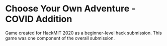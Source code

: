 # Choose Your Own Adventure - COVID Addition
Game created for HackMIT 2020 as a beginner-level hack submission. This game was one component of the overall submission. 
